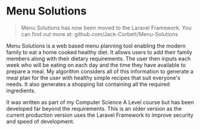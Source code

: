 # Menu Solutions

> Menu Solutions has now been moved to the Laravel Framework. You can find out more at: github.com/Jack-Corbett/Menu-Solutions

Menu Solutions is a web based menu planning tool enabling the modern family to eat a home cooked healthy diet.
It allows users to add their family members along with their dietary requirements. The user then inputs each week who will be eating on each day and the time they have available to prepare a meal. My algorithm considers all of this information to generate a meal plan for the user with healthy simple recipes that suit everyone's needs. It also generates a shopping list containing all the required ingredients.

It was written as part of my Computer Science A Level course but has been developed far beyond the requirements. This is an older version as the current production version uses the Laravel Framework to improve security and speed of development.
